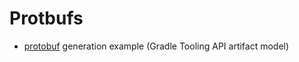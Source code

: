 # Protbufs

- [protobuf](https://github.com/golang/protobuf) generation example (Gradle Tooling API artifact model)